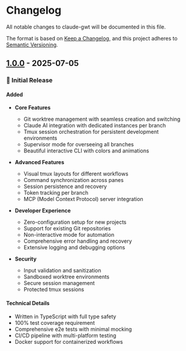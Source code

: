 # Changelog

All notable changes to claude-gwt will be documented in this file.

The format is based on [Keep a Changelog](https://keepachangelog.com/en/1.0.0/),
and this project adheres to [Semantic Versioning](https://semver.org/spec/v2.0.0.html).

## [1.0.0] - 2025-07-05

### 🎉 Initial Release

#### Added
- **Core Features**
  - Git worktree management with seamless creation and switching
  - Claude AI integration with dedicated instances per branch
  - Tmux session orchestration for persistent development environments
  - Supervisor mode for overseeing all branches
  - Beautiful interactive CLI with colors and animations

- **Advanced Features**
  - Visual tmux layouts for different workflows
  - Command synchronization across panes
  - Session persistence and recovery
  - Token tracking per branch
  - MCP (Model Context Protocol) server integration

- **Developer Experience**
  - Zero-configuration setup for new projects
  - Support for existing Git repositories
  - Non-interactive mode for automation
  - Comprehensive error handling and recovery
  - Extensive logging and debugging options

- **Security**
  - Input validation and sanitization
  - Sandboxed worktree environments
  - Secure session management
  - Protected tmux sessions

#### Technical Details
- Written in TypeScript with full type safety
- 100% test coverage requirement
- Comprehensive e2e tests with minimal mocking
- CI/CD pipeline with multi-platform testing
- Docker support for containerized workflows

[1.0.0]: https://github.com/nazq/claude_gwt/releases/tag/v1.0.0